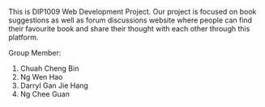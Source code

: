 This is DIP1009 Web Development Project. Our project is focused on book suggestions as well as forum discussions website where people can find their favourite book and share their thought with each other through this platform.

Group Member:
1. Chuah Cheng Bin
2. Ng Wen Hao
3. Darryl Gan Jie Hang
4. Ng Chee Guan
